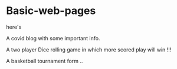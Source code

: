 # Basic-web-pages

here's 

A covid blog with some important info.

A two player Dice rolling game in which more scored play will win !!!

A basketball tournament form ..

